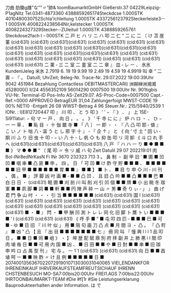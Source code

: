 刀曲 肋鋤g雌”な”"〃”帥& toomBaumarktGmbH Gie6erstr.37 04229Leipzig-P1agNitz Tel.0341-4873360 4388859265174Steckdcse 1.000STK 4010480030752Schla'lchleitung 1.000STK 4337256123792Steckerleiste3-- 1 000SVK 4008224238564Nir,keIstecker 1.000STK 4008224327329Stecker--ZUleituil 1.000STK 4388859265761 Steckdose2fach l・000STK 二 戸 ヒ ハ リ ニ ハ 叩 二 仁 ” 二 に 二 〔 け 苫 崖 菫 (cid:631) (cid:631) (cid:631)(cid:631) (cid:631) (cid:631) (cid:631) (cid:631) (cid:631) (cid:631) (cid:631) (cid:631) (cid:631)(cid:631)(cid:631)(cid:631)(cid:631) (cid:631) (cid:631) (cid:631)(cid:631)(cid:631) (cid:631) (cid:631) (cid:631) (cid:631) (cid:631) (cid:631) (cid:631) (cid:631) (cid:631) (cid:631) (cid:631) (cid:631) 二 菫 ‐ 三 二 室 二 童 室 二 二 章 』 皿 ‐ レ ー 、 氷氷 KundenlJeleg 米氷 2.7919 6. 19 19 9.99 19 2.49 19 4.59 19 4.9919 叫 幸 “ 二 壽 − 『 。 Datuill; UhrZeit; 8eleg-Nr. Trace-Nr. 29.07.2022 19:00:39Uhr 9042 451984 Bezahlung Contactless OEBITMASTERCARI) 洲辮榊洲湘湘4528000() ll/24 4556352109 56014290 0007500 19:00Uhr Nr. 901tigbis VU-Nr. Terminal-ID Pos-Info AS-Zeit29.07. AS-Proc-Code=0007500 Capt.-Ref.=0000 APPROVEO BetragEUR 31,04 Zahlungerfoigt MWST-CODE 19 00% NETI0 -Entgelt 26 08 WWST-Betrag 4 96 Steuer.Nr.: 215/5940/2539 1 IONr. : l)E812720447 叩 』 川 叩 、 と う 叩 》 ’ ’ − 『 》 、 」 上 1SE-Si911atur: − 句 マ ー 戸 、 向 日 。 。 。 》 ’ 千 寺 に に 』 炉 ハ ロ ・ 、 ひ − 一 一 草 、 ■ 恥 目 ・ 十 伽 鋸 寺 ■ 「 八 〕 一 即 ・ ・ 『 八 凸 叩 耶 ‐ 値 』 こ い ノ ト 咄 八 ‐ 温 う と し 邪 宇 十 』 ‐ 『 企 ↑ 』 と 《 向 ‘ 寸 土 ” 回 い ‐ 胴 川 ふ り 旧 虫 十 叩 ‐ − い 八 十 ‐ し 帆 ◇ も 抑 缶 叩 リ 河 卸 《 斗 口 れ 手 へ (cid:631)(cid:631)(cid:631)(cid:631)(cid:631) 八 戸 『 ハ ハ 一 り ■ ● ■ ■ ■ 》 マ ● ● ■ “ 〔 尾 叩 〃 令 リ 威 ハ 句 Zeit Datulil 29 07 202219:01 肉 Bol-INr8edNrKasN Fi lNr 3670 232323 713 3 。 鼻 制 ・ 副 甲 旧 ’ ■ 圃 ■ 凹 凹 ■ 咽 串 ■ 凸 匪 ■ 申 。 四 。 日 「 可 凹 ■ け 酢 守 貯 ■ ■ ■ 、 ■ ■ ■ ■ ■ ■ 旧 甲 ■ ■ ■ ■ ■ ■ 胃 ■ ■ 』 ■ ■ 】 ■ 卜 、 ■ 目 り 申 ◇ 川 ‐ 川 刊 、 偶 。 ■ 』 評 脚 凶 吋 画 ■ ‐ ■ ■ 凸 凹 、 且 旧 凸 吟 ■ ■ 凸 ■ ■ ■ 巴 ■ 白 日 日 ・ (cid:631) 眠 圃 ■ 刈 剖 川 叫 削 刈 引 凹 個 ■ ■ 牌 ■ 小 出 眺 冬 珈 軍 ■ ■ 夙 脚 ■ 詞 ■ ■ 軒 ■ ■ 円 陣 声 砕 一 山 〃 男 ■ 奇 り ぃ ‐ 」 』 曲 げ 君 門 争 山 吋 ・ ・ ・ 引 当 ■ ■ ■ ■ ■ ■ (cid:631) (cid:631) 国 I (cid:631) (cid:631) (cid:631) (cid:631) (cid:631) (cid:631) (cid:631) (cid:631) (cid:631) (cid:631) (cid:631) (cid:631) (cid:631) (cid:631) (cid:631) (cid:631) (cid:631) (cid:631) ■ ・ ■ 』 閂 ・ ■ 甲 酬 凹 測 ト レ レ 同 化 旧 脚 卜 贋 卜 い ■ ■ ■ ■ ’ I (cid:631) (cid:631) (cid:631) 《 呼 手 ■ ” ■ 屯 叩 四 匹 ‐ ■ ■ ■ 巳 ■ 可 ■ ‐ ゆ ■ 日 旧 『 川 叶 似 」 用 ■ 阻 句 画 刀 凸 点 ■ 月 間 ヨ ・ 凸 。 『 凸 町 』 ■ 凶 “ 凸 【 且 『 出 目 ■ ■ ■ ■ ■ ■ ■ 七 』 冊 同 叫 『 憧 興 l l l 1 品 叩 日 。 ■ ■ 日 ■ 同 ■ 岨 》 ・ 】 坤 歴 配 賦 鼎 別 府 拝 副 井 上 肺 悪 i I 間 印 肉 埴 毎 日 ■ ■ 可 用 内 国 ■ 凶 、 ■ 日 田 ■ ■ や ■ 日 酎 ■ ■ 串 ■ 旧 珈 申 吟 ロ 占 禺 型 刊 』 宅 与 。 一 1 1 (cid:631) (cid:631) (cid:631) 向 日 ■ ■ 昌 埴 呵 一 ■ ■ 映 酢 〃 け 且 例 ■ ■ ■ ■ ■ 日 ■ 2074001356367022072919010713030031040065 VIEI_ENDANKFOR IHRENEINKAUF IHRVERKAUFSTEAMFREUTSICHAUF IHRENN CHSTENBESUCH MO-SA7:00bis20:00Uhr FREI1.AGS 7:00bis22:00Uhr IHRTOONBAUMARKT-TEAM #Die #f[1r #Sie Leistungserklarung Bauprodukteerhalten ander lnformation. は で